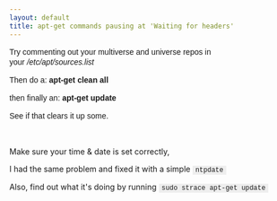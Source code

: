 ```yaml
---
layout: default
title: apt-get commands pausing at 'Waiting for headers'
---
```

<p style="margin: 0px 0px 1em; padding: 0px; border: 0px; font-size: 14px; vertical-align: baseline; clear: both; word-wrap: break-word; font-family: Arial, 'Liberation Sans', 'DejaVu Sans', sans-serif; line-height: 18px;">Try commenting out your multiverse and universe repos in your&nbsp;<em style="margin: 0px; padding: 0px; border: 0px; vertical-align: baseline; background-color: transparent;">/etc/apt/sources.list</em></p>
<p style="margin: 0px 0px 1em; padding: 0px; border: 0px; font-size: 14px; vertical-align: baseline; clear: both; word-wrap: break-word; font-family: Arial, 'Liberation Sans', 'DejaVu Sans', sans-serif; line-height: 18px;">Then do a:&nbsp;<strong style="margin: 0px; padding: 0px; border: 0px; vertical-align: baseline; background-color: transparent;">apt-get clean all</strong></p>
<p style="margin: 0px 0px 1em; padding: 0px; border: 0px; font-size: 14px; vertical-align: baseline; clear: both; word-wrap: break-word; font-family: Arial, 'Liberation Sans', 'DejaVu Sans', sans-serif; line-height: 18px;">then finally an:&nbsp;<strong style="margin: 0px; padding: 0px; border: 0px; vertical-align: baseline; background-color: transparent;">apt-get update</strong></p>
<p style="margin: 0px 0px 1em; padding: 0px; border: 0px; font-size: 14px; vertical-align: baseline; clear: both; word-wrap: break-word; font-family: Arial, 'Liberation Sans', 'DejaVu Sans', sans-serif; line-height: 18px;">See if that clears it up some.</p>
<p style="margin: 0px 0px 1em; padding: 0px; border: 0px; font-size: 14px; vertical-align: baseline; clear: both; word-wrap: break-word; font-family: Arial, 'Liberation Sans', 'DejaVu Sans', sans-serif; line-height: 18px;">&nbsp;</p>
<p style="margin: 0px 0px 1em; padding: 0px; border: 0px; vertical-align: baseline; clear: both; word-wrap: break-word;">Make sure your time &amp; date is set correctly,</p>
<p style="margin: 0px 0px 1em; padding: 0px; border: 0px; vertical-align: baseline; clear: both; word-wrap: break-word;">I had the same problem and fixed it with a simple&nbsp;<code style="margin: 0px; padding: 1px 5px; border: 0px; vertical-align: baseline; background-color: #eeeeee; font-family: Consolas, Menlo, Monaco, 'Lucida Console', 'Liberation Mono', 'DejaVu Sans Mono', 'Bitstream Vera Sans Mono', 'Courier New', monospace, serif;">ntpdate</code></p>
<p style="margin: 0px 0px 1em; padding: 0px; border: 0px; vertical-align: baseline; clear: both; word-wrap: break-word;">Also, find out what it's doing by running&nbsp;<code style="margin: 0px; padding: 1px 5px; border: 0px; vertical-align: baseline; background-color: #eeeeee; font-family: Consolas, Menlo, Monaco, 'Lucida Console', 'Liberation Mono', 'DejaVu Sans Mono', 'Bitstream Vera Sans Mono', 'Courier New', monospace, serif;">sudo strace apt-get update</code></p>
